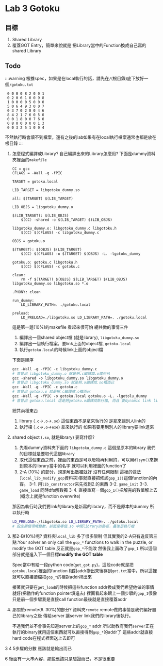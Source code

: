 # Lab 3 Gotoku

## 目標

1. Shared Library
2. 覆蓋GOT Entry，簡單來說就是 把Library當中的Function換成自己寫的shared Library

## Todo

:::warning
根據spec，如果是在local執行的話，請先在`/`(根目錄)底下放好一個`/gotoku.txt`
```
 0 0 0 0 8 2 0 0 1
 0 2 0 6 1 0 0 9 8
 1 0 0 0 0 5 0 0 0
 5 0 6 4 9 3 0 0 7
 0 3 7 0 2 8 0 4 6
 8 4 2 1 7 6 0 5 0
 0 0 1 8 0 0 7 6 0
 0 8 0 0 0 0 0 1 3
 0 0 3 2 5 1 0 0 4
```
不然執行時會讀不到檔案，還有之後的lab如果有在local執行檔案通常也都是放在根目錄
:::

1. 怎麼程式編譯成Library? 自己編譯出來的Library怎麼用?
    下面是dummy資料夾裡面的`makefile`
    ```makefile=
    CC = gcc
    CFLAGS = -Wall -g -fPIC

    TARGET = gotoku.local

    LIB_TARGET = libgotoku_dummy.so

    all: $(TARGET) $(LIB_TARGET)

    LIB_OBJS = libgotoku_dummy.o

    $(LIB_TARGET): $(LIB_OBJS)
        $(CC) -shared -o $(LIB_TARGET) $(LIB_OBJS)

    libgotoku_dummy.o: libgotoku_dummy.c libgotoku.h
        $(CC) $(CFLAGS) -c libgotoku_dummy.c

    OBJS = gotoku.o

    $(TARGET): $(OBJS) $(LIB_TARGET)
        $(CC) $(CFLAGS) -o $(TARGET) $(OBJS) -L. -lgotoku_dummy

    gotoku.o: gotoku.c libgotoku.h
        $(CC) $(CFLAGS) -c gotoku.c

    clean:
        rm -f $(TARGET) $(OBJS) $(LIB_TARGET) $(LIB_OBJS) libgotoku_dummy.so libgotoku.so *.o

    .PHONY: clean

    run_dummy:
        LD_LIBRARY_PATH=. ./gotoku.local

    preload:
        LD_PRELOAD=./libgotoku.so LD_LIBRARY_PATH=. ./gotoku.local
    ```
    這是第一題(10%)的makefile 看起來很可怕 
    總共做的事情三件
    1. 編譯出一個shared object檔 (就是library), `libgotoku_dummy.so`
    2. 編譯出一個執行檔案，要link上面的object檔, `gotoku.local`
    3. 執行`gotoku.local`的時候link上面的object檔

    下面是順序
    ```makefile
    gcc -Wall -g -fPIC -c libgotoku_dummy.c
    # 會冒出 libgotoku_dummy.o 就是把.c編譯成.o檔而已
    gcc -shared -o libgotoku_dummy.so libgotoku_dummy.o
    # 會冒出 libgotoku_dummy.so 就是把.o編譯成.so檔而已
    gcc -Wall -g -fPIC -c gotoku.c
    # 會冒出 gotoku.o 就是把.c編譯成.o檔而已
    gcc -Wall -g -fPIC -o gotoku.local gotoku.o -L. -lgotolu_dummy
    # 會冒出 gotoku.local 這是把gotoku.o編譯成執行檔, 而且 要dynamic link library (gotoku_dummy.so), 他的路徑在當前目錄下(.)
    
    ```
    總共兩種東西
    1. library (`.c`->`.o`->`.so`) 這個東西不是拿來執行的 是拿來讓別人link的
    2. 執行檔 (`.c`->`.o`->`exe`) 拿來執行的 如果有要用到別人的library要link進來

2. shared object (`.so`, 就是library) 要寫什麼?
    1. 先看dummy資料夾下面的 `libgotoku_dummy.c` 這個是原本的library 我們的目標就是要取代這個library
    2. 取代這個東西之前，裡面的東西是可以廢物再利用的，可以用`dlsym()`來撈到原本的library當中的名字 就可以利用裡面的function了
    3. 2-A (10%) 的部分，規定解出數獨就好 沒有任何限制 這裡的做法(`local_lib_modify_gop`資料夾)事就直接把修該`gop_1()`這個function的內容。
        3-1. 用`lib_constructor`來先找到2.的東西
        3-2. `game_init`
        3-3. `game_load` 同時dfs解數獨
        3-4. 直接重寫一個`gop_1()`把解完的數值解上去(概念上就是function overwrite)
        
    那因為執行時我們要link的library是新寫的library，而不是原本的dummy 所以執行時
    ```bash
    LD_PRELOAD=./libgotoku.so LD_LIBRARY_PATH=. ./gotoku.local
    # 設定兩個環境變數，前面是哪個.so 中間library的路徑，最後是執行檔
    ```
    
3. 那2-B(10%)呢? 資料夾`local_lib`
    多了很多限制 但其實我的2-A只有違反第三點:Your solver an only call the `gop_*` functions to walk in the puzzle, or modify the GOT table
    反正就是`gop_*`不能改 然後我上面改了`gop_1`
    所以這個部分就是進入下一個目標**modify the GOT table**
    
    Spec當中有給一段python code(`get_got.py`)，這段code就是把`gotoku.local`裡面的function 相對addr撈出來後存到`got.txt`當中，所以這裡就可以直接讀檔把`gop_*`的相對addr撈出來
    
    接著就只要在`get_load`的時候把這些function addr換成我們希望他做的事情就好(把動作的function pointer填進去) 裡面看起來跟上一個步驟的`gop_1`很像 只是前一個步驟我是直接call function最後就是直接覆蓋addr
    
4. 那關於remote(6. 30%)的部分? 資料夾`remote`
    remote做的事情是我們編好自己的library之後 傳給server 讓server link我們的library後執行。
    
    不過我們並不會事先知道server上的`gop_*` addr 所以助教有我們`server`正在執行的binary就用這個東西就可以直接得到`gop_*`的addr了 這些addr就直接hard code在程式裡面送上去即可
    
3 4 5步驟的分數 應該就是輸出而已

6 後面有一大串內容，那些應該只是驗證而已，不是很重要